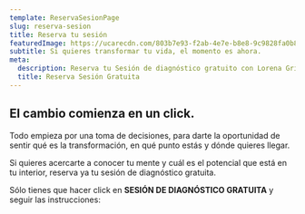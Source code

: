 ```yaml
---
template: ReservaSesionPage
slug: reserva-sesion
title: Reserva tu sesión
featuredImage: https://ucarecdn.com/803b7e93-f2ab-4e7e-b8e8-9c9828fa0b89/
subtitle: Si quieres transformar tu vida, el momento es ahora.
meta:
  description: Reserva tu Sesión de diagnóstico gratuito con Lorena Grimal
  title: Reserva Sesión Gratuita
---
```


## El cambio comienza en un click.

Todo empieza por una toma de decisiones, para darte la oportunidad de sentir qué es la transformación, en qué punto estás y dónde quieres llegar.

Si quieres acercarte a conocer tu mente y cuál es el potencial que está en tu interior, reserva ya tu sesión de diagnóstico gratuita.

Sólo tienes que hacer click en <strong>SESIÓN DE DIAGNÓSTICO GRATUITA</strong>  y seguir las instrucciones:

